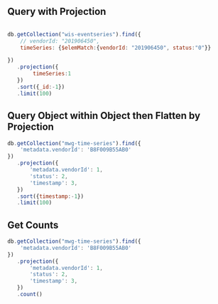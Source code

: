 ## Query with Projection
```js

db.getCollection("wis-eventseries").find({
    // vendorId: "201906450",
    timeSeries: {$elemMatch:{vendorId: "201906450", status:"0"}}

})
   .projection({
        timeSeries:1
   })
   .sort({_id:-1})
   .limit(100)
```

## Query Object within Object then Flatten by Projection
```js
db.getCollection("mwg-time-series").find({
    'metadata.vendorId': 'B8F009B55AB0'
})
   .projection({
       'metadata.vendorId': 1,
       'status': 2,
       'timestamp': 3,
   })
   .sort({timestamp:-1})
   .limit(100)
```

## Get Counts
```js
db.getCollection("mwg-time-series").find({
    'metadata.vendorId': 'B8F009B55AB0'
})
   .projection({
       'metadata.vendorId': 1,
       'status': 2,
       'timestamp': 3,
   })
   .count()

```
